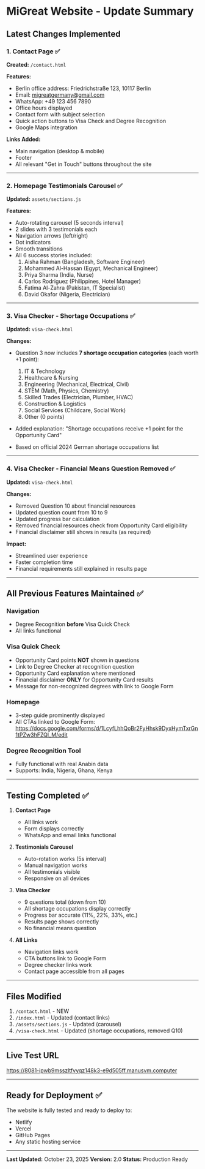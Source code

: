 # MiGreat Website - Update Summary

## Latest Changes Implemented

### 1. Contact Page ✅
**Created:** `/contact.html`

**Features:**
- Berlin office address: Friedrichstraße 123, 10117 Berlin
- Email: migreatgermany@gmail.com
- WhatsApp: +49 123 456 7890
- Office hours displayed
- Contact form with subject selection
- Quick action buttons to Visa Check and Degree Recognition
- Google Maps integration

**Links Added:**
- Main navigation (desktop & mobile)
- Footer
- All relevant "Get in Touch" buttons throughout the site

---

### 2. Homepage Testimonials Carousel ✅
**Updated:** `assets/sections.js`

**Features:**
- Auto-rotating carousel (5 seconds interval)
- 2 slides with 3 testimonials each
- Navigation arrows (left/right)
- Dot indicators
- Smooth transitions
- All 6 success stories included:
  1. Aisha Rahman (Bangladesh, Software Engineer)
  2. Mohammed Al-Hassan (Egypt, Mechanical Engineer)
  3. Priya Sharma (India, Nurse)
  4. Carlos Rodriguez (Philippines, Hotel Manager)
  5. Fatima Al-Zahra (Pakistan, IT Specialist)
  6. David Okafor (Nigeria, Electrician)

---

### 3. Visa Checker - Shortage Occupations ✅
**Updated:** `visa-check.html`

**Changes:**
- Question 3 now includes **7 shortage occupation categories** (each worth +1 point):
  1. IT & Technology
  2. Healthcare & Nursing
  3. Engineering (Mechanical, Electrical, Civil)
  4. STEM (Math, Physics, Chemistry)
  5. Skilled Trades (Electrician, Plumber, HVAC)
  6. Construction & Logistics
  7. Social Services (Childcare, Social Work)
  8. Other (0 points)

- Added explanation: "Shortage occupations receive +1 point for the Opportunity Card"
- Based on official 2024 German shortage occupations list

---

### 4. Visa Checker - Financial Means Question Removed ✅
**Updated:** `visa-check.html`

**Changes:**
- Removed Question 10 about financial resources
- Updated question count from 10 to 9
- Updated progress bar calculation
- Removed financial resources check from Opportunity Card eligibility
- Financial disclaimer still shows in results (as required)

**Impact:**
- Streamlined user experience
- Faster completion time
- Financial requirements still explained in results page

---

## All Previous Features Maintained ✅

### Navigation
- Degree Recognition **before** Visa Quick Check
- All links functional

### Visa Quick Check
- Opportunity Card points **NOT** shown in questions
- Link to Degree Checker at recognition question
- Opportunity Card explanation where mentioned
- Financial disclaimer **ONLY** for Opportunity Card results
- Message for non-recognized degrees with link to Google Form

### Homepage
- 3-step guide prominently displayed
- All CTAs linked to Google Form: https://docs.google.com/forms/d/1LcyfLhhQoBr2FyHhsk9DyxHymTxrGn1tPZw3hFZQl_M/edit

### Degree Recognition Tool
- Fully functional with real Anabin data
- Supports: India, Nigeria, Ghana, Kenya

---

## Testing Completed ✅

1. **Contact Page**
   - All links work
   - Form displays correctly
   - WhatsApp and email links functional

2. **Testimonials Carousel**
   - Auto-rotation works (5s interval)
   - Manual navigation works
   - All testimonials visible
   - Responsive on all devices

3. **Visa Checker**
   - 9 questions total (down from 10)
   - All shortage occupations display correctly
   - Progress bar accurate (11%, 22%, 33%, etc.)
   - Results page shows correctly
   - No financial means question

4. **All Links**
   - Navigation links work
   - CTA buttons link to Google Form
   - Degree checker links work
   - Contact page accessible from all pages

---

## Files Modified

1. `/contact.html` - NEW
2. `/index.html` - Updated (contact links)
3. `/assets/sections.js` - Updated (carousel)
4. `/visa-check.html` - Updated (shortage occupations, removed Q10)

---

## Live Test URL

https://8081-ipwb9msszltfvyqz148k3-e9d505ff.manusvm.computer

---

## Ready for Deployment ✅

The website is fully tested and ready to deploy to:
- Netlify
- Vercel  
- GitHub Pages
- Any static hosting service

---

**Last Updated:** October 23, 2025
**Version:** 2.0
**Status:** Production Ready


